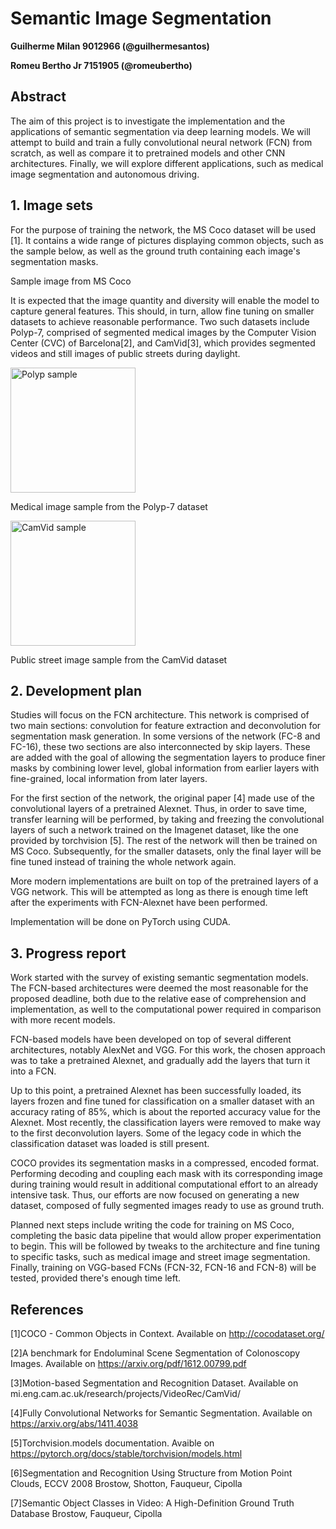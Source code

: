 # Semantic Image Segmentation

**Guilherme Milan 9012966 (@guilhermesantos)**

**Romeu Bertho Jr 7151905 (@romeubertho)**

## Abstract

The aim of this project is to investigate the implementation and the applications of semantic segmentation via deep learning models. We will attempt to build and train a fully convolutional neural network (FCN) from scratch, as well as compare it to pretrained models and other CNN architectures. Finally, we will explore different applications, such as medical image segmentation and autonomous driving.

## 1. Image sets

For the purpose of training the network, the MS Coco dataset will be used [1]. It contains a wide range of
pictures displaying common objects, such as the sample below, as well as the ground truth containing each image's  segmentation masks.


Sample image from MS Coco

It is expected that the image quantity and diversity will enable the model to capture general features. This should, in turn, allow fine tuning on smaller datasets to achieve reasonable performance. Two such datasets include Polyp-7, comprised of 
segmented medical images by the Computer Vision Center (CVC) of Barcelona[2], and CamVid[3], which provides segmented videos and still images of public streets during daylight.


<img src="https://i.ibb.co/NNk3Vyf/polyp.png" alt="Polyp sample" width="200" height="200">

Medical image sample from the Polyp-7 dataset

<img src="https://i.ibb.co/G3xZV6S/street-segment.png" alt="CamVid sample" width="200" height="200">

Public street image sample from the CamVid dataset

## 2. Development plan

Studies will focus on the FCN architecture. This network is comprised of two main sections: convolution for feature extraction and deconvolution for segmentation mask generation. In some versions of the network (FC-8 and FC-16), these two sections are also interconnected by skip layers. These are added with the goal of allowing the segmentation layers to produce finer masks by combining lower level, global information from earlier layers with fine-grained, local information from later layers.

For the first section of the network, the original paper [4] made use of the convolutional layers of a pretrained Alexnet. Thus, in order to save time, transfer learning will be performed, by taking and freezing the convolutional layers of such a network trained on the Imagenet dataset, like the one provided by torchvision [5]. The rest of the network will then be trained on MS Coco. Subsequently, for the smaller datasets, only the final layer will be fine tuned instead of training the whole network again.

More modern implementations are built on top of the pretrained layers of a VGG network. This will be attempted as long as there is enough time left after the experiments with FCN-Alexnet have been performed.

Implementation will be done on PyTorch using CUDA.

## 3. Progress report

Work started with the survey of existing semantic segmentation models. The FCN-based architectures were deemed the most reasonable for the proposed deadline, both due to the relative ease of comprehension and implementation, as well to the computational power required in comparison with more recent models. 

FCN-based models have been developed on top of several different architectures, notably AlexNet and VGG. For this work, the chosen approach was to take a pretrained Alexnet, and gradually add the layers that turn it into a FCN.

Up to this point, a pretrained Alexnet has been successfully loaded, its layers frozen and fine tuned for classification on a smaller dataset with an accuracy rating of 85%, which is about the reported accuracy value for the Alexnet. Most recently, the classification layers were removed to make way to the first deconvolution layers. Some of the legacy code in which the classification dataset was loaded is still present.

COCO provides its segmentation masks in a compressed, encoded format. Performing decoding and coupling each mask with its corresponding image during training would result in additional computational effort to an already intensive task. Thus, our efforts are now focused on generating a new dataset, composed of fully segmented images ready to use as ground truth.

Planned next steps include writing the code for training on MS Coco, completing the basic data pipeline that would allow proper experimentation to begin. This will be followed by tweaks to the architecture and fine tuning to specific tasks, such as medical image and street image segmentation. Finally, training on VGG-based FCNs (FCN-32, FCN-16 and FCN-8) will be tested, provided there's enough time left.

## References
[1]COCO - Common Objects in Context. Available on http://cocodataset.org/

[2]A benchmark for Endoluminal Scene Segmentation of Colonoscopy Images. Available on https://arxiv.org/pdf/1612.00799.pdf

[3]Motion-based Segmentation and Recognition Dataset. Available on mi.eng.cam.ac.uk/research/projects/VideoRec/CamVid/

[4]Fully Convolutional Networks for Semantic Segmentation. Available on https://arxiv.org/abs/1411.4038

[5]Torchvision.models documentation. Avaible on https://pytorch.org/docs/stable/torchvision/models.html

[6]Segmentation and Recognition Using Structure from Motion Point Clouds, ECCV 2008
Brostow, Shotton, Fauqueur, Cipolla

[7]Semantic Object Classes in Video: A High-Definition Ground Truth Database
Brostow, Fauqueur, Cipolla 